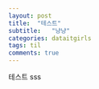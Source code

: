 ```yaml
---
layout: post
title:  "테스트"
subtitle:   "냥냥"
categories: dataitgirls
tags: til
comments: true
---
```


테스트
sss



